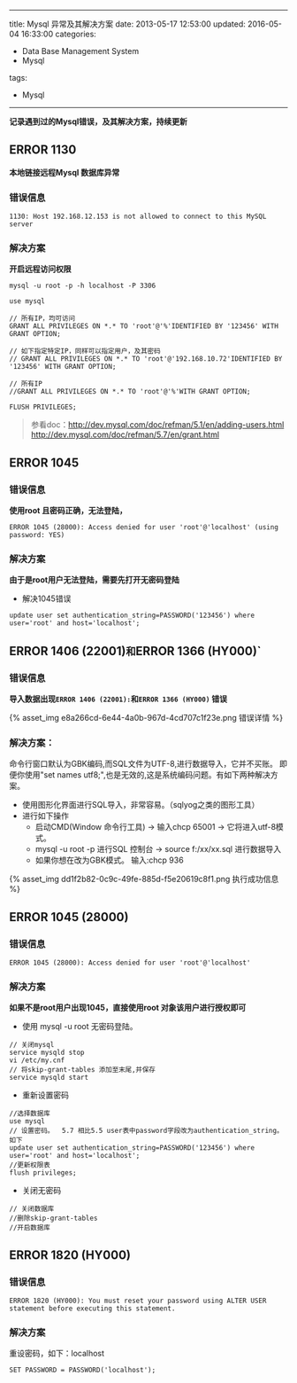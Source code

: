 ﻿----
title: Mysql 异常及其解决方案
date: 2013-05-17 12:53:00
updated: 2016-05-04 16:33:00
categories: 
- Data Base Management System
- Mysql

tags:
- Mysql
----

**记录遇到过的Mysql错误，及其解决方案，持续更新**

## ERROR 1130
**本地链接远程Mysql 数据库异常**
### 错误信息
```
1130: Host 192.168.12.153 is not allowed to connect to this MySQL server
```
### 解决方案
**开启远程访问权限**

```
mysql -u root -p -h localhost -P 3306

use mysql

// 所有IP，均可访问
GRANT ALL PRIVILEGES ON *.* TO 'root'@'%'IDENTIFIED BY '123456' WITH GRANT OPTION;

// 如下指定特定IP，同样可以指定用户，及其密码
// GRANT ALL PRIVILEGES ON *.* TO 'root'@'192.168.10.72'IDENTIFIED BY '123456' WITH GRANT OPTION;

// 所有IP
//GRANT ALL PRIVILEGES ON *.* TO 'root'@'%'WITH GRANT OPTION;

FLUSH PRIVILEGES;
```

> 参看doc：http://dev.mysql.com/doc/refman/5.1/en/adding-users.html
> http://dev.mysql.com/doc/refman/5.7/en/grant.html

## ERROR 1045
### 错误信息

**使用root 且密码正确，无法登陆，**
```
ERROR 1045 (28000): Access denied for user 'root'@'localhost' (using password: YES)
```

### 解决方案
**由于是root用户无法登陆，需要先打开无密码登陆**

* 解决1045错误
```
update user set authentication_string=PASSWORD('123456') where user='root' and host='localhost';

```



## ERROR 1406 (22001)`和`ERROR 1366 (HY000)`
### 错误信息
**导入数据出现`ERROR 1406 (22001):`和`ERROR 1366 (HY000)` 错误**

{% asset_img e8a266cd-6e44-4a0b-967d-4cd707c1f23e.png 错误详情 %}
### 解决方案：
命令行窗口默认为GBK编码,而SQL文件为UTF-8,进行数据导入，它并不买账。 即便你使用"set names utf8;",也是无效的,这是系统编码问题。有如下两种解决方案。
* 使用图形化界面进行SQL导入，非常容易。（sqlyog之类的图形工具）
*  进行如下操作
    * 启动CMD(Window 命令行工具) -> 输入chcp 65001 -> 它将进入utf-8模式。
    * mysql -u root -p  进行SQL 控制台 -> source f:/xx/xx.sql 进行数据导入
    * 如果你想在改为GBK模式。 输入:chcp 936

{% asset_img dd1f2b82-0c9c-49fe-885d-f5e20619c8f1.png 执行成功信息 %}
## ERROR 1045 (28000)
### 错误信息
```
ERROR 1045 (28000): Access denied for user 'root'@'localhost'
```
### 解决方案
**如果不是root用户出现1045，直接使用root 对象该用户进行授权即可**
* 使用 mysql -u root 无密码登陆。
```
// 关闭mysql
service mysqld stop
vi /etc/my.cnf
// 将skip-grant-tables 添加至末尾,并保存
service mysqld start
```
* 重新设置密码
```
//选择数据库
use mysql
// 设置密码。  5.7 相比5.5 user表中password字段改为authentication_string。如下
update user set authentication_string=PASSWORD('123456') where user='root' and host='localhost';
//更新权限表
flush privileges;
```
* 关闭无密码
```
// 关闭数据库
//删除skip-grant-tables 
//开启数据库
```

## ERROR 1820 (HY000)
### 错误信息
```
ERROR 1820 (HY000): You must reset your password using ALTER USER statement before executing this statement.
```
### 解决方案
重设密码，如下：localhost
```
SET PASSWORD = PASSWORD('localhost');
```

